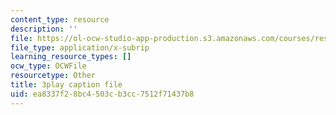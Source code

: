 ```yaml
---
content_type: resource
description: ''
file: https://ol-ocw-studio-app-production.s3.amazonaws.com/courses/res-18-006-calculus-revisited-single-variable-calculus-fall-2010/ea8337f28bc4503cb3cc7512f71437b8_Fe9DPXvt2ps.vtt
file_type: application/x-subrip
learning_resource_types: []
ocw_type: OCWFile
resourcetype: Other
title: 3play caption file
uid: ea8337f2-8bc4-503c-b3cc-7512f71437b8
---
```

